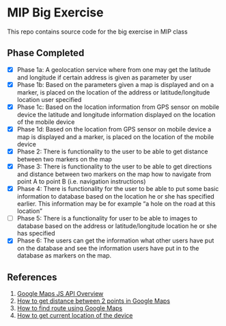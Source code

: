 # MIP Big Exercise

This repo contains source code for the big exercise in MIP class

## Phase Completed

- [x] Phase 1a: A geolocation service where from one may get the latitude and longitude if certain address is given as parameter by user
- [x] Phase 1b: Based on the parameters given a map is displayed and on a marker, is placed on the location of the address or latitude/longitude location user specified
- [x] Phase 1c: Based on the location information from GPS sensor on mobile device the latitude and longitude information displayed on the location of the mobile device
- [x] Phase 1d: Based on the location from GPS sensor on mobile device a map is displayed and a marker, is placed on the location of the mobile device
- [x] Phase 2: There is functionality to the user to be able to get distance between two markers on the map
- [x] Phase 3: There is functionality to the user to be able to get directions and distance between two markers on the map how to navigate from point A to point B (i.e. navigation instructions)
- [x] Phase 4: There is functionality for the user to be able to put some basic information to database based on the location he or she has specified earlier. This information may be for example “a hole on the road at this location”
- [  ] Phase 5: There is a functionality for user to be able to images to database based on the address or latitude/longitude location he or she has specified
- [x] Phase 6: The users can get the information what other users have put on the database and see the information users have put in to the database as markers on the map.

## References
1. [Google Maps JS API Overview](https://developers.google.com/maps/documentation/javascript/)
2. [How to get distance between 2 points in Google Maps](https://stackoverflow.com/questions/7997627/google-maps-how-to-get-the-distance-between-two-point-in-metre)
3. [How to find route using Google Maps](https://www.sitepoint.com/find-a-route-using-the-geolocation-and-the-google-maps-api/)
4. [How to get current location of the device](https://cordova.apache.org/docs/en/latest/reference/cordova-plugin-geolocation/)
